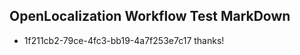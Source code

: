 ## OpenLocalization Workflow Test MarkDown
* 1f211cb2-79ce-4fc3-bb19-4a7f253e7c17 thanks!

<!--HONumber=Jan17_HO2-->


